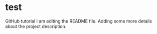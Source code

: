 # test
GitHub tutorial
I am editing the README file. Adding some more details about the project description.
